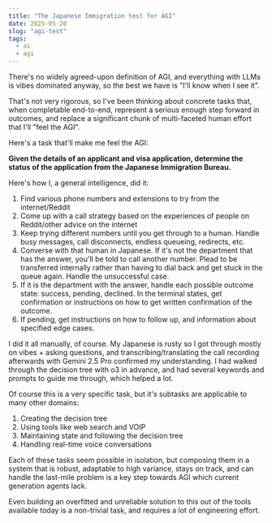 ```yaml
---
title: "The Japanese Immigration test for AGI"
date: 2025-05-20
slug: "agi-test"
tags:
  - ai
  - agi
---
```


There's no widely agreed-upon definition of AGI, and everything with LLMs is vibes dominated anyway, so the best we have is "I'll know when I see it".

That's not very rigorous, so I've been thinking about concrete tasks that, when completable end-to-end, represent a serious enough step forward in outcomes, and replace a significant chunk of multi-faceted human effort that I'll "feel the AGI".

Here's a task that'll make me feel the AGI:

**Given the details of an applicant and visa application, determine the status of the application from the Japanese Immigration Bureau.**

Here's how I, a general intelligence, did it:
1. Find various phone numbers and extensions to try from the internet/Reddit
1. Come up with a call strategy based on the experiences of people on Reddit/other advice on the internet
1. Keep trying different numbers until you get through to a human. Handle busy messages, call disconnects, endless queueing, redirects, etc.
1. Converse with that human in Japanese. If it's not the department that has the answer, you'll be told to call another number. Plead to be transferred internally rather than having to dial back and get stuck in the queue again. Handle the unsuccessful case.
1. If it is the department with the answer, handle each possible outcome state: success, pending, declined. In the terminal states, get confirmation or instructions on how to get written confirmation of the outcome.
1. If pending, get instructions on how to follow up, and information about specified edge cases.

I did it all manually, of course. My Japanese is rusty so I got through mostly on vibes + asking questions, and transcribing/translating the call recording afterwards with Gemini 2.5 Pro confirmed my understanding. I had walked through the decision tree with o3 in advance, and had several keywords and prompts to guide me through, which helped a lot.

Of course this is a very specific task, but it's subtasks are applicable to many other domains:
1. Creating the decision tree 
1. Using tools like web search and VOIP 
1. Maintaining state and following the decision tree
1. Handling real-time voice conversations

Each of these tasks seem possible in isolation, but composing them in a system that is robust, adaptable to high variance, stays on track, and can handle the last-mile problem is a key step towards AGI which current generation agents lack. 

Even building an overfitted and unreliable solution to this out of the tools available today is a non-trivial task, and requires a lot of engineering effort.